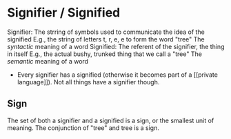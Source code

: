 # Signifier / Signified

Signifier: The strring of symbols used to communicate the idea of the signified
	E.g., the string of letters t, r, e, e to form the word "tree"
	The *syntactic* meaning of a word
Signified: The referent of the signifier, the thing in itself
	E.g., the actual bushy, trunked thing that we call a "tree"
	The *semantic* meaning of a word

- Every signifier has a signified (otherwise it becomes part of a [[private language]]). Not all things have a signifier though.

## Sign
The set of both a signifier and a signified is a sign, or the smallest unit of meaning.
	The conjunction of "tree" and tree is a sign.


